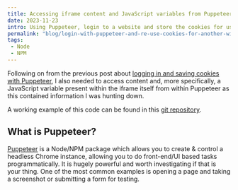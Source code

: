 ```yaml
---
title: Accessing iframe content and JavaScript variables from Puppeteer
date: 2023-11-23
intro: Using Puppeteer, login to a website and store the cookies for use with another session or script
permalink: "blog/login-with-puppeteer-and-re-use-cookies-for-another-window/"
tags:
 - Node
 - NPM
---
```


Following on from the previous post about [logging in and saving cookies with Puppeteer](/blog/login-with-puppeteer-and-re-use-cookies-for-another-window/), I also needed to access content and, more specifically, a JavaScript variable present within the iframe itself from within Puppeteer as this contained information I was hunting down.

A working example of this code can be found in this [git repository](https://github.com/liquidlight/puppeteer-typo3-translations).

## What is Puppeteer?

[Puppeteer](https://pptr.dev/) is a Node/NPM package which allows you to create & control a headless Chrome instance, allowing you to do front-end/UI based tasks programmatically. It is hugely powerful and worth investigating if that is your thing. One of the most common examples is opening a page and taking a screenshot or submitting a form for testing.
